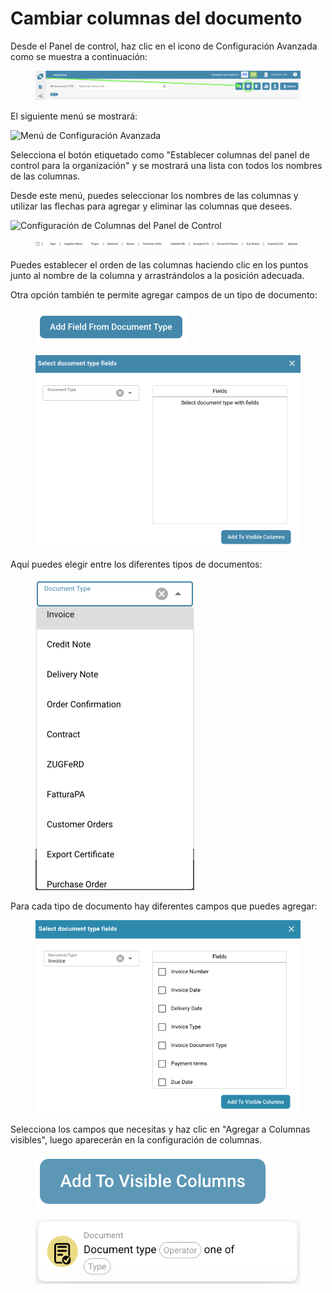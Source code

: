 # Cambiar columnas del documento

Desde el Panel de control, haz clic en el icono de Configuración Avanzada como se muestra a continuación:

<figure><img src="../../.gitbook/assets/change-document-colums1.png" alt=""><figcaption></figcaption></figure>

El siguiente menú se mostrará:

![Menú de Configuración Avanzada](https://lh7-us.googleusercontent.com/wWt5QbmwZf44enmOoLcofh6SvyYPiHTav9OiEog\_m2xtnty6X73pFlhfdM9aglx89\_pfbiACZx5BejagV-wAKwlDTuGoGNu5jgbcZ5djrZ\_h1IgGp-8uaq8UHY-umjrs96hb4FZOzHFzdLasg2F\_ftw)

Selecciona el botón etiquetado como "Establecer columnas del panel de control para la organización" y se mostrará una lista con todos los nombres de las columnas.

Desde este menú, puedes seleccionar los nombres de las columnas y utilizar las flechas para agregar y eliminar las columnas que desees.

![Configuración de Columnas del Panel de Control](https://lh7-us.googleusercontent.com/cXnnrIR-y4TRDnRE9irGvvjnmkN-HSGEQTh7FiwsjRHzXF7FNjd-\_gLO-m55fLlv6lVjk-VvThgdW5JWgqIVZSm5tfk3hC7xrj68uRE5OgIPMtYIrpxOhhYzk4OMibyDBqvHQ0VZaDAysZohlH8dxm8)

<figure><img src="../../.gitbook/assets/change-document-colums4.png" alt=""><figcaption></figcaption></figure>

Puedes establecer el orden de las columnas haciendo clic en los puntos junto al nombre de la columna y arrastrándolos a la posición adecuada.

Otra opción también te permite agregar campos de un tipo de documento:

<figure><img src="../../.gitbook/assets/change-document-colums5.png" alt="" width="243"><figcaption></figcaption></figure>

<figure><img src="../../.gitbook/assets/change-document-colums6.png" alt="" width="563"><figcaption></figcaption></figure>

Aquí puedes elegir entre los diferentes tipos de documentos:

<figure><img src="../../.gitbook/assets/change-document-colums7.png" alt="" width="254"><figcaption></figcaption></figure>

Para cada tipo de documento hay diferentes campos que puedes agregar:

<figure><img src="../../.gitbook/assets/change-document-colums8.png" alt="" width="518"><figcaption></figcaption></figure>

Selecciona los campos que necesitas y haz clic en "Agregar a Columnas visibles", luego aparecerán en la configuración de columnas.

<figure><img src="../../.gitbook/assets/change-document-colums9.png" alt=""><figcaption></figcaption></figure>

<div data-full-width="true">

<figure><img src="../../.gitbook/assets/image%20(32).png" alt=""><figcaption></figcaption></figure>

</div>
